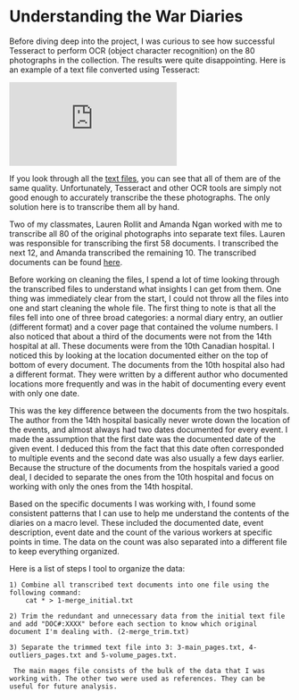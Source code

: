 # Understanding the War Diaries

Before diving deep into the project, I was curious to see how successful Tesseract to perform OCR (object character recognition) on the 80 photographs in the collection. The results were quite disappointing. Here is an example of a text file converted using Tesseract:

![Image of a text file](https://github.com/AlexeiTipenko/HIST3814O_Project_Repo/blob/master/war_diaries_ocr/e001518037.jpg-ocr.txt)

If you look through all the [text files](https://github.com/AlexeiTipenko/HIST3814O_Project_Repo/tree/master/war_diaries_ocr), you can see that all of them are of the same quality. Unfortunately, Tesseract and other OCR tools are simply not good enough to accurately transcribe the these photographs. The only solution here is to transcribe them all by hand.

Two of my classmates, Lauren Rollit and Amanda Ngan worked with me to transcribe all 80 of the original photographs into separate text files. Lauren was responsible for transcribing the first 58 documents. I transcribed the next 12, and Amanda transcribed the remaining 10. The transcribed documents can be found [here](https://github.com/AlexeiTipenko/HIST3814O_Project_Repo/tree/master/all_transcribed_diaries).

Before working on cleaning the files, I spend a lot of time looking through the transcribed files to understand what insights I can get from them. One thing was immediately clear from the start, I could not throw all the files into one and start cleaning the whole file. The first thing to note is that all the files fell into one of three broad categories: a normal diary entry, an outlier (different format) and a cover page that contained the volume numbers. I also noticed that about a third of the documents were not from the 14th hospital at all. These documents were from the 10th Canadian hospital. I noticed this by looking at the location documented either on the top of bottom of every document. The documents from the 10th hospital also had a different format. They were written by a different author who documented locations more frequently and was in the habit of documenting every event with only one date.

This was the key difference between the documents from the two hospitals. The author from the 14th hospital basically never wrote down the location of the events, and almost always had two dates documented for every event. I made the assumption that the first date was the documented date of the given event. I deduced this from the fact that this date often corresponded to multiple events and the second date was also usually a few days earlier. Because the structure of the documents from the hospitals varied a good deal, I decided to separate the ones from the 10th hospital and focus on working with only the ones from the 14th hospital.

Based on the specific documents I was working with, I found some consistent patterns that I can use to help me understand the contents of the diaries on a macro level. These included the documented date, event description, event date and the count of the various workers at specific points in time. The data on the count was also separated into a different file to keep everything organized.

Here is a list of steps I tool to organize the data:

    1) Combine all transcribed text documents into one file using the following command:
        cat * > 1-merge_initial.txt

    2) Trim the redundant and unnecessary data from the initial text file and add "DOC#:XXXX" before each section to know which original document I'm dealing with. (2-merge_trim.txt)

    3) Separate the trimmed text file into 3: 3-main_pages.txt, 4-outliers_pages.txt and 5-volume_pages.txt.

     The main mages file consists of the bulk of the data that I was working with. The other two were used as references. They can be useful for future analysis. 
